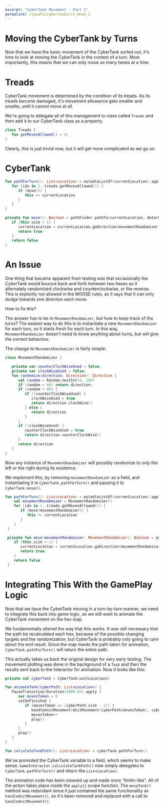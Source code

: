 ```yaml
---
excerpt: "CyberTank Movement - Part 2"
permalink: /javafx/cybertanks/ct_move_2
---
```


# Moving the CyberTank by Turns

Now that we have the basic movement of the CyberTank sorted out, it's time to look at moving the CyberTank in the context of a turn.  Most importantly, this means that we can only move so many hexes at a time.

# Treads

CyberTank movement is determined by the condition of its treads.  As its treads become damaged, it's movement allowance gets smaller and smaller, until it cannot move at all.  

We're going to delegate all of this management to class called `Treads` and then add it to our CyberTank class as a property.

``` kotlin
class Treads {
   fun getMovesAllowed() = 4;
}
```
Clearly, this is just trivial now, but it will get more complicated as we go on.


# CyberTank

``` kotlin
fun pathForTurn(): List<Location> = mutableListOf(currentLocation).apply {
   for (idx in 1..treads.getMovesAllowed()) {
      if (move()) {
         this += currentLocation
      }
   }
}

private fun move(): Boolean = pathFinder.pathTo(currentLocation, determineDestination()).run {
   if (this.size > 1) {
      currentLocation = currentLocation.goDirection(movementRandomizer.randomize(currentLocation.directionTo(this[1])))
      return true
   }
   return false
}
```

# An Issue

One thing that became apparent from testing was that occasionally the CyberTank would bounce back and forth between two hexes as it alternately randomized clockwise and counterclockwise, or the reverse.  This is explicitly not allowed in the MOOSE rules, as it says that it can only dodge towards one direction each move.  

How to fix this?

The answer has to be in `MovementRandomizer`, but how to keep track of the turns?  The easiest way to do this is to instantiate a new `MovementRandomizer` for each turn, so it starts fresh for each turn.  In this way, `MovementRandomizer` doesn't need to know anything about turns, but will give the correct behaviour.  

The change to `MovementRandomizer` is fairly simple:

``` kotlin
class MovementRandomizer {

   private var counterClockWiseUsed = false;
   private var clockWiseUsed = false;
   fun randomize(direction: Direction): Direction {
      val random = Random.nextInt(0, 100)
      if (random < 60) return direction;
      if (random < 80) {
         if (!counterClockWiseUsed) {
            clockWiseUsed = true
            return direction.clockWise()
         } else {
            return direction
         }
      }
      if (!clockWiseUsed) {
         counterClockWiseUsed = true
         return direction.counterClockWise()
      }
      return direction
   }
}
```
Now any instance of `MovementRandomizer` will possibly randomize to only the left or the right during its existence.  

We implement this, by removing `movementRandomizer` as a field, and instantiating it in `CyberTank.pathForTurn()` and passing it to `CyberTank.move()`.

``` kotlin
fun pathForTurn(): List<Location> = mutableListOf(currentLocation).apply {
    val movementRandomizer = MovementRandomizer()
    for (idx in 1..treads.getMovesAllowed()) {
       if (move(movementRandomizer)) {
          this += currentLocation
       }
    }
 }

 private fun move(movementRandomizer: MovementRandomizer): Boolean = pathFinder.pathTo(currentLocation, determineDestination()).run {
    if (this.size > 1) {
       currentLocation = currentLocation.goDirection(movementRandomizer.randomize(currentLocation.directionTo(this[1])))
       return true
    }
    return false
 }
```

# Integrating This With the GamePlay Logic

Now that we have the CyberTank moving in a turn-by-turn manner, we need to integrate this back into game logic, as we still want to animate the CyberTank movement on the hex map.  

We fundamentally altered the way that this works.  It was still necessary that the path be recalculated each hex, because of the possible changing targets and the randomization, but CyberTank is probably only going to care about the end result.  Since the map needs the path taken for animation, `CyberTank.pathForTurn()` will return the entire path.

This actually takes us back the original design for very early testing.  The movement plotting was done in the background of a `Task` and then the results sent back to the Interactor for animation.  Now it looks like this:

``` kotlin
private val cyberTank = CyberTank(unitLocations)

fun animateTank(cyberPath: List<Location>) {
   PauseTransition(Duration(1000.0)).apply {
      var movesTaken = 0
      setOnFinished {
         if (movesTaken <= (cyberPath.size - 2)) {
            handleUnitMovement(UnitMovement(cyberPath[movesTaken], cyberPath[movesTaken + 1], UnitType.CT1))
            movesTaken++
            play()
         }
      }
      play()
   }
}

fun calculateTankPath(): List<Location> = cyberTank.pathForTurn()
```
We've promoted the CyberTank variable to a field, which seems to make sense.  `GameInteractor.calculateTankPath()` now simply delegates to `CyberTank.pathForTurn()` and return the `List<Location>`.

The animation code has been cleaned up and made more "Kotlin-like".  All of the action takes place inside the `apply{}` scope function.  The `moveTank()` method was redundant since it just contained the same functionality as `handleUnitMovement()`, so it's been removed and replaced with a call to `handleUnitMovement()`.
